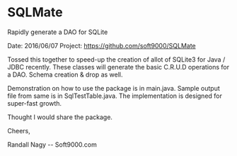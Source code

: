 # SQLMate
Rapidly generate a DAO for SQLite

Date: 2016/06/07
Project: https://github.com/soft9000/SQLMate

Tossed this together to speed-up the creation of allot of SQLite3 for Java / JDBC recently. These classes will generate the basic C.R.U.D 
operations for a DAO. Schema creation & drop as well.

Demonstration on how to use the package is in main.java.
   Sample output file from same is in SqlTestTable.java.
   The implementation is designed for super-fast growth. 

Thought I would share the package.



Cheers,


Randall Nagy
-- Soft9000.com

